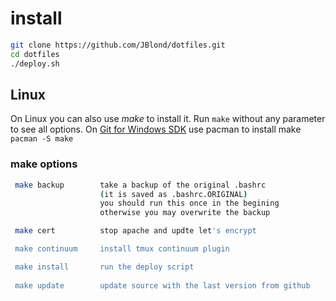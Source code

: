 # install

```bash
git clone https://github.com/JBlond/dotfiles.git
cd dotfiles
./deploy.sh
```

## Linux

On Linux you can also use *make* to install it. Run `make` without any parameter to see all options.
On [Git for Windows SDK](https://github.com/git-for-windows/build-extra/releases/latest) use pacman to install make
`pacman -S make`

### make options
```bash
 make backup        take a backup of the original .bashrc
                    (it is saved as .bashrc.ORIGINAL)
                    you should run this once in the begining
                    otherwise you may overwrite the backup

 make cert          stop apache and updte let's encrypt

 make continuum     install tmux continuum plugin

 make install       run the deploy script
 
 make update        update source with the last version from github
```
